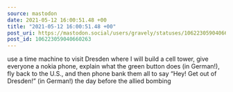 ```yaml
---
source: mastodon
date: 2021-05-12 16:00:51.48 +00
title: "2021-05-12 16:00:51.48 +00"
post_uri: https://mastodon.social/users/gravely/statuses/106223059040660263
post_id: 106223059040660263
---
```

use a time machine to visit Dresden where I will build a cell tower, give everyone a nokia phone, explain what the green button does (in German!), fly back to the U.S., and then phone bank them all to say “Hey! Get out of Dresden!” (in German!) the day before the allied bombing



